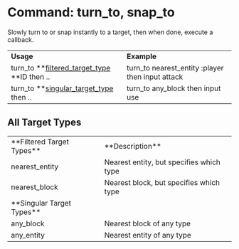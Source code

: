 # Command: turn_to, snap_to
Slowly turn to or snap instantly to a target, then when done, execute a callback.

<table>
  <tr>
   <td><strong>Usage</strong>
   </td>
   <td><strong>Example</strong>
   </td>
  </tr>
  <tr>
   <td>turn_to **<a href="#heading=h.drq4vmsvc224">filtered_target_type</a> **ID then ..
   </td>
   <td>turn_to nearest_entity :player then input attack
   </td>
  </tr>
  <tr>
   <td>turn_to **<a href="#heading=h.drq4vmsvc224">singular_target_type</a> then ..
   </td>
   <td>turn_to any_block then input use
   </td>
  </tr>
</table>

## All Target Types
<table>
  <tr>
   <td>**Filtered Target Types**

   </td>
   <td>**Description**

   </td>
  </tr>
  <tr>
   <td>nearest_entity

   </td>
   <td>Nearest entity, but specifies which type

   </td>
  </tr>
  <tr>
   <td>nearest_block

   </td>
   <td>Nearest block, but specifies which type

   </td>
  </tr>
  <tr>
   <td>**Singular Target Types**

   </td>
   <td>
   </td>
  </tr>
  <tr>
   <td>any_block

   </td>
   <td>Nearest block of any type

   </td>
  </tr>
  <tr>
   <td>any_entity

   </td>
   <td>Nearest entity of any type

   </td>
  </tr></table>